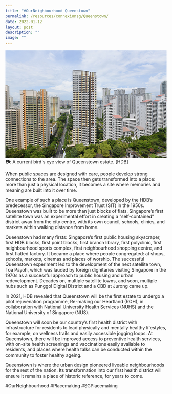 ```yaml
---
title: "#OurNeighbourhood Queenstown"
permalink: /resources/connexionsg/Queenstown/
date: 2022-01-12
layout: post
description: ""
image: ""
---
```

![](/images/connexionsg/2023/Queenstown.jpg)
📷: A current bird's eye view of Queenstown estate. [HDB]

When public spaces are designed with care, people develop strong connections to the area. The space then gets transformed into a place: more than just a physical location, it becomes a site where memories and meaning are built into it over time. 

One example of such a place is Queenstown, developed by the HDB’s predecessor, the Singapore Improvement Trust (SIT) in the 1950s. Queenstown was built to be more than just blocks of flats. Singapore’s first satellite town was an experimental effort in creating a “self-contained” district away from the city centre, with its own council, schools, clinics, and markets within walking distance from home.

Queenstown had many firsts: Singapore’s first public housing skyscraper, first HDB blocks, first point blocks, first branch library, first polyclinic, first neighbourhood sports complex, first neighbourhood shopping centre, and first flatted factory. It became a place where people congregated: at shops, schools, markets, cinemas and places of worship. The successful Queenstown experiment led to the development of the next satellite town, Toa Payoh, which was lauded by foreign dignitaries visiting Singapore in the 1970s as a successful approach to public housing and urban redevelopment. Decades on, multiple satellite towns, and soon, multiple hubs such as Punggol Digital District and a CBD at Jurong came up. 

In 2021, HDB revealed that Queenstown will be the first estate to undergo a pilot rejuvenation programme, Re-making our Heartland (ROH), in collaboration with National University Health Services (NUHS) and the National University of Singapore (NUS).

Queenstown will soon be our country’s first health district with infrastructure for residents to lead physically and mentally healthy lifestyles, for example, on wellness trails and easily accessible jogging loops. At Queenstown, there will be improved access to preventive health services, with on-site health screenings and vaccinations easily available to residents, and places where health talks can be conducted within the community to foster healthy ageing.

Queenstown is where the urban design pioneered liveable neighbourhoods for the rest of the nation. Its transformation into our first health district will ensure it remains a place of historic reference, for years to come.

#OurNeighbourhood #Placemaking #SGPlacemaking
